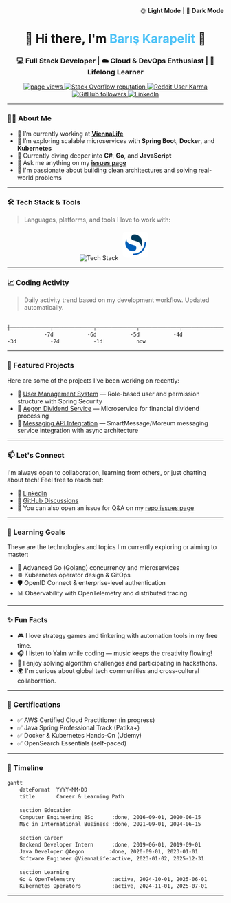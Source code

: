 <!-- Theme switching is not supported in GitHub markdown, but kept for aesthetic context -->
<p align="right">
  🌞 <strong>Light Mode</strong> | 🌙 <strong>Dark Mode</strong>
</p>

<h1 align="center">🚀 Hi there, I'm <span style="color:#4FC3F7">Barış Karapelit</span> 👋</h1>
<h3 align="center">💻 Full Stack Developer | ☁️ Cloud & DevOps Enthusiast | 🧠 Lifelong Learner</h3>

<p align="center">
  <a href="https://github.com/BarisKarapelit">
    <img src="https://komarev.com/ghpvc/?username=BarisKarapelit" alt="page views" />
  </a>
  <a href="https://stackoverflow.com/users/16427064/bar%c4%b1%c5%9f-karapelit">
    <img alt="Stack Overflow reputation" src="https://img.shields.io/stackexchange/stackoverflow/r/16427064">
  </a>
  <a href="https://www.reddit.com/user/Difficult-Ad-6551">
    <img alt="Reddit User Karma" src="https://img.shields.io/reddit/user-karma/link/Difficult-Ad-6551">
  </a>
  <a href="https://github.com/BarisKarapelit?tab=followers">
    <img alt="GitHub followers" src="https://img.shields.io/github/followers/BarisKarapelit?style=social">
  </a>
  <a href="https://www.linkedin.com/in/bar%C4%B1%C5%9Fkarapelit/">
    <img alt="LinkedIn" src="https://img.shields.io/badge/LinkedIn-blue?style=flat&logo=linkedin" />
  </a>
</p>

---

### 👨‍💼 About Me

- 🏢 I’m currently working at **[ViennaLife][company]**
- 🔭 I’m exploring scalable microservices with **Spring Boot**, **Docker**, and **Kubernetes**
- 🌱 Currently diving deeper into **C#**, **Go**, and **JavaScript**
- 💬 Ask me anything on my **[issues page][issues page]**
- 🎯 I'm passionate about building clean architectures and solving real-world problems

---

### 🛠️ Tech Stack & Tools

> Languages, platforms, and tools I love to work with:

<div align="center">
  <img src="https://skillicons.dev/icons?i=java,spring,js,ts,react,docker,kubernetes,jenkins,mysql,mongodb,postgresql,git,linux,azure" alt="Tech Stack" />
  <img src="./img/opensearch.svg" width="48" height="48" alt="OpenSearch" style="margin: 6px; border-radius: 8px; padding: 6px; background: #fff;" />
</div>

---

### 📈 Coding Activity

> Daily activity trend based on my development workflow. Updated automatically.

```
             ┼─────────────┬─────────────┬─────────────┬─────────────┬─────────────┬─────────────┬─────────────┤ 
            -7d           -6d           -5d           -4d           -3d           -2d           -1d           now
```

---

### 📌 Featured Projects

Here are some of the projects I've been working on recently:

- 🔐 [User Management System](https://github.com/BarisKarapelit/user-management) — Role-based user and permission structure with Spring Security
- 🧾 [Aegon Dividend Service](https://github.com/BarisKarapelit/aegon-dividend-service) — Microservice for financial dividend processing
- 💬 [Messaging API Integration](https://github.com/BarisKarapelit/smartmessage-integration) — SmartMessage/Moreum messaging service integration with async architecture

---

### 📫 Let's Connect

I'm always open to collaboration, learning from others, or just chatting about tech! Feel free to reach out:

- 💼 [LinkedIn](https://www.linkedin.com/in/bar%C4%B1%C5%9Fkarapelit/)
- 💬 [GitHub Discussions](https://github.com/BarisKarapelit?tab=discussions)
- 📮 You can also open an issue for Q&A on my [repo issues page][issues page]

---

### 🎯 Learning Goals

These are the technologies and topics I'm currently exploring or aiming to master:

- 🧠 Advanced Go (Golang) concurrency and microservices
- ☸️ Kubernetes operator design & GitOps
- 🛡️ OpenID Connect & enterprise-level authentication
- 📊 Observability with OpenTelemetry and distributed tracing

---

### ✨ Fun Facts

- 🎮 I love strategy games and tinkering with automation tools in my free time.
- 🎧 I listen to Yalın while coding — music keeps the creativity flowing!
- 🧩 I enjoy solving algorithm challenges and participating in hackathons.
- 🌍 I'm curious about global tech communities and cross-cultural collaboration.

---

### 📜 Certifications

- ✅ AWS Certified Cloud Practitioner (in progress)
- ✅ Java Spring Professional Track (Patika+)
- ✅ Docker & Kubernetes Hands-On (Udemy)
- ✅ OpenSearch Essentials (self-paced)

---

### 📅 Timeline

```mermaid
gantt
    dateFormat  YYYY-MM-DD
    title       Career & Learning Path

    section Education
    Computer Engineering BSc      :done, 2016-09-01, 2020-06-15
    MSc in International Business :done, 2021-09-01, 2024-06-15

    section Career
    Backend Developer Intern      :done, 2019-06-01, 2019-09-01
    Java Developer @Aegon        :done, 2020-09-01, 2023-01-01
    Software Engineer @ViennaLife:active, 2023-01-02, 2025-12-31

    section Learning
    Go & OpenTelemetry            :active, 2024-10-01, 2025-06-01
    Kubernetes Operators          :active, 2024-11-01, 2025-07-01
```

---

[company]: https://viennalife.com.tr
[issues page]: https://github.com/BarisKarapelit/The-Complete-2022-Web-Development-Bootcamp/issues
[linkedin]: https://www.linkedin.com/in/bar%C4%B1%C5%9Fkarapelit/
